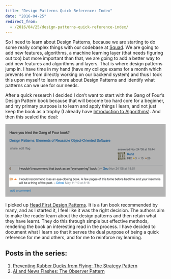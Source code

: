 ```yaml
---
title: "Design Patterns Quick Reference: Index"
date: "2016-04-25"
redirect_from:
  - /2016/04/25/design-patterns-quick-reference-index/
---
```


So I need to learn about Design Patterns, because we are starting to do some really complex things with our codebase at [Squad](https://www.squadplatform.com/). We are going to add new features, algorithms, a machine learning layer (that needs figuring out too) but more important than that, we are going to add a better way to add new features and algorithms and layers. That is where design patterns jump in. I have time in my hand (have my college exams for a month which prevents me from directly working on our backend system) and thus I took this upon myself to learn more about Design Patterns and identify what patterns can we use for our needs.

After a quick research I decided I don’t want to start with the Gang of Four’s Design Pattern book because that will become too hard core for a beginner, and my primary purpose is to learn and apply things I learn, and not just keep the book as a trophy (I already have [Introduction to Algorithms](https://mitpress.mit.edu/books/introduction-algorithms)). And then this sealed the deal:

![Gangs of Four funny review on Stack Overflow.png](./images/gof-review.png)

I picked up [Head First Design Patterns](http://shop.oreilly.com/product/9780596007126.do). It is a fun book recommended by many, and as I started it, I feel like it was the right decision. The authors aim to make the reader learn about the design patterns and then retain what they have learnt. They do this through simple but effective methods, rendering the book an interesting read in the process. I have decided to document what I learn so that it serves the dual purpose of being a quick reference for me and others, and for me to reinforce my learning.

## Posts in the series:

1. [Preventing Rubber Ducks from Flying: The Strategy Pattern](https://ketanbhatt.com/2016/04/26/design-patterns-strategy/)
2. [AI and News Flashes: The Observer Pattern](https://ketanbhatt.com/2016/04/27/design-patterns-observer/)
